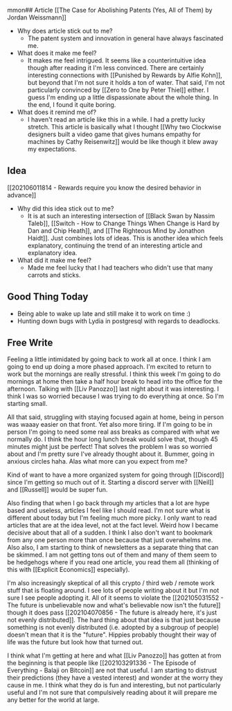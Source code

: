 mmon## Article
[[The Case for Abolishing Patents (Yes, All of Them) by Jordan Weissmann]]
- Why does article stick out to me? 
	- The patent system and innovation in general have always fascinated me. 
- What does it make me feel? 
	- It makes me feel intrigued. It seems like a counterintuitive idea though after reading it I'm less convinced. There are certainly interesting connections with [[Punished by Rewards by Alfie Kohn]], but beyond that I'm not sure it holds a ton of water. That said, I'm not particularly convinced by [[Zero to One by Peter Thiel]] either. I guess I'm ending up a little dispassionate about the whole thing. In the end, I found it quite boring. 
- What does it remind me of?
	- I haven't read an article like this in a while. I had a pretty lucky stretch. This article is basically what I thought [[Why two Clockwise designers built a video game that gives humans empathy for machines by Cathy Reisenwitz]] would be like though it blew away my expectations. 

## Idea
[[202106011814 - Rewards require you know the desired behavior in advance]]
- Why did this idea stick out to me? 
	- It is at such an interesting intersection of [[Black Swan by Nassim Taleb]], [[Switch - How to Change Things When Change is Hard by Dan and Chip Heath]], and [[The Righteous Mind by Jonathon Haidt]]. Just combines lots of ideas. This is another idea which feels explanatory, continuing the trend of an interesting article and explanatory idea. 
- What did it make me feel? 
	- Made me feel lucky that I had teachers who didn't use that many carrots and sticks. 

## Good Thing Today
- Being able to wake up late and still make it to work on time :)
- Hunting down bugs with Lydia in postgresql with regards to deadlocks. 

## Free Write
Feeling a little intimidated by going back to work all at once. I think I am going to end up doing a more phased approach. I'm excited to return to work but the mornings are really stressful. I think this week I'm going to do mornings at home then take a half hour break to head into the office for the afternoon. Talking with [[Liv Panozzo]] last night about it was interesting. I think I was so worried because I was trying to do everything at once. So I'm starting small. 

All that said, struggling with staying focused again at home, being in person was waaay easier on that front. Yet also more tiring. If I'm going to be in person I'm going to need some real ass breaks as compared with what we normally do. I think the hour long lunch break would solve that, though 45 minutes might just be perfect! That solves the problem I was so worried about and I'm pretty sure I've already thought about it. Bummer, going in anxious circles haha. Alas what more can you expect from me? 

Kind of want to have a more organized system for going through [[Discord]] since I'm getting so much out of it. Starting a discord server with [[Neil]] and [[Russell]] would be super fun. 

Also finding that when I go back through my articles that a lot are hype based and useless, articles I feel like I should read. I'm not sure what is different about today but I'm feeling much more picky. I only want to read articles that are at the idea level, not at the fact level. Weird how I became decisive about that all of a sudden. I think I also don't want to bookmark from any one person more than once because that just overwhelms me. Also also, I am starting to think of newsletters as a separate thing that can be skimmed. I am not getting tons out of them and many of them seem to be hedgehogs where if you read one article, you read them all (thinking of this with [[Explicit Economics]] especially). 

I'm also increasingly skeptical of all this crypto / third web / remote work stuff that is floating around. I see lots of people writing about it but I'm not sure I see people adopting it. All of it seems to violate the [[202105031552 - The future is unbelievable now and what's believable now isn't the future]] though it does pass [[202104070856 - The future is already here, it's just not evenly distributed]]. The hard thing about that idea is that just because something is not evenly distributed (i.e. adopted by a subgroup of people) doesn't mean that it is the "future". Hippies probably thought their way of life was the future but look how that turned out. 

I think what I'm getting at here and what [[Liv Panozzo]] has gotten at from the beginning is that people like [[202103291336 - The Episode of Everything - Balaji on Bitcoin]] are not that useful. I am starting to distrust their predictions (they have a vested interest) and wonder at the worry they cause in me. I think what they do is fun and interesting, but not particularly useful and I'm not sure that compulsively reading about it will prepare me any better for the world at large. 

